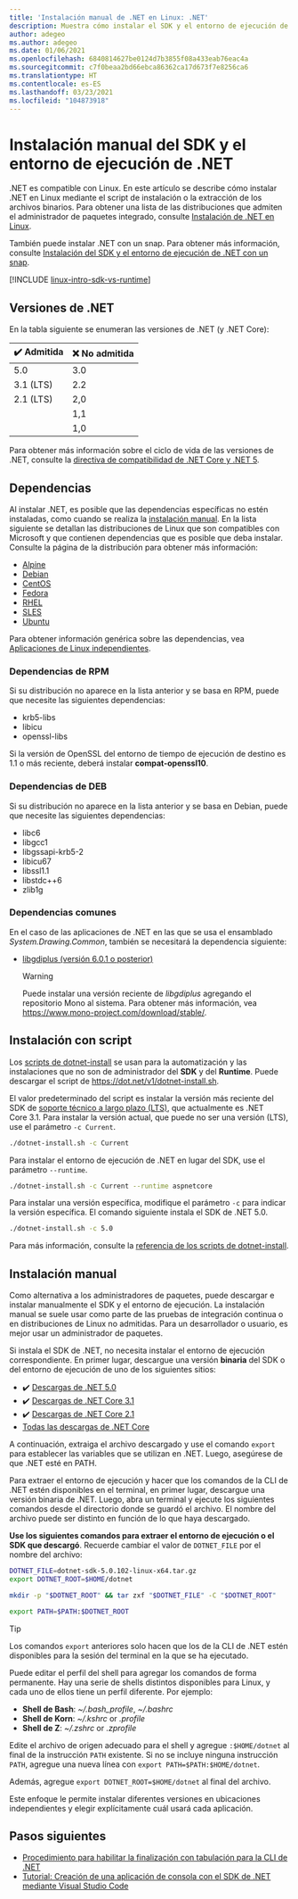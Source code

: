 ```yaml
---
title: 'Instalación manual de .NET en Linux: .NET'
description: Muestra cómo instalar el SDK y el entorno de ejecución de .NET sin un administrador de paquetes en Linux. Use el script de instalación o extraiga manualmente los archivos binarios.
author: adegeo
ms.author: adegeo
ms.date: 01/06/2021
ms.openlocfilehash: 6840814627be0124d7b3855f08a433eab76eac4a
ms.sourcegitcommit: c7f0beaa2bd66ebca86362ca17d673f7e8256ca6
ms.translationtype: HT
ms.contentlocale: es-ES
ms.lasthandoff: 03/23/2021
ms.locfileid: "104873918"
---
```

# <a name="install-the-net-sdk-or-the-net-runtime-manually"></a>Instalación manual del SDK y el entorno de ejecución de .NET

.NET es compatible con Linux. En este artículo se describe cómo instalar .NET en Linux mediante el script de instalación o la extracción de los archivos binarios. Para obtener una lista de las distribuciones que admiten el administrador de paquetes integrado, consulte [Instalación de .NET en Linux](linux.md).

También puede instalar .NET con un snap. Para obtener más información, consulte [Instalación del SDK y el entorno de ejecución de .NET con un snap](linux-snap.md).

[!INCLUDE [linux-intro-sdk-vs-runtime](includes/linux-intro-sdk-vs-runtime.md)]

## <a name="net-releases"></a>Versiones de .NET

En la tabla siguiente se enumeran las versiones de .NET (y .NET Core):

| ✔️ Admitida | ❌ No admitida |
|-------------|---------------|
| 5.0         | 3.0           |
| 3.1 (LTS)   | 2.2           |
| 2.1 (LTS)   | 2,0           |
|             | 1,1           |
|             | 1,0           |

Para obtener más información sobre el ciclo de vida de las versiones de .NET, consulte la [directiva de compatibilidad de .NET Core y .NET 5](https://dotnet.microsoft.com/platform/support/policy/dotnet-core).

## <a name="dependencies"></a>Dependencias

Al instalar .NET, es posible que las dependencias específicas no estén instaladas, como cuando se realiza la [instalación manual](#manual-install). En la lista siguiente se detallan las distribuciones de Linux que son compatibles con Microsoft y que contienen dependencias que es posible que deba instalar. Consulte la página de la distribución para obtener más información:

- [Alpine](linux-alpine.md#dependencies)
- [Debian](linux-debian.md#dependencies)
- [CentOS](linux-centos.md#dependencies)
- [Fedora](linux-fedora.md#dependencies)
- [RHEL](linux-rhel.md#dependencies)
- [SLES](linux-sles.md#dependencies)
- [Ubuntu](linux-ubuntu.md#dependencies)

Para obtener información genérica sobre las dependencias, vea [Aplicaciones de Linux independientes](https://github.com/dotnet/core/blob/main/Documentation/self-contained-linux-apps.md).

### <a name="rpm-dependencies"></a>Dependencias de RPM

Si su distribución no aparece en la lista anterior y se basa en RPM, puede que necesite las siguientes dependencias:

- krb5-libs
- libicu
- openssl-libs

Si la versión de OpenSSL del entorno de tiempo de ejecución de destino es 1.1 o más reciente, deberá instalar **compat-openssl10**.

### <a name="deb-dependencies"></a>Dependencias de DEB

Si su distribución no aparece en la lista anterior y se basa en Debian, puede que necesite las siguientes dependencias:

- libc6
- libgcc1
- libgssapi-krb5-2
- libicu67
- libssl1.1
- libstdc++6
- zlib1g

### <a name="common-dependencies"></a>Dependencias comunes

En el caso de las aplicaciones de .NET en las que se usa el ensamblado *System.Drawing.Common*, también se necesitará la dependencia siguiente:

- [libgdiplus (versión 6.0.1 o posterior)](https://www.mono-project.com/docs/gui/libgdiplus/)

  > [!WARNING]
  > Puede instalar una versión reciente de *libgdiplus* agregando el repositorio Mono al sistema. Para obtener más información, vea <https://www.mono-project.com/download/stable/>.

## <a name="scripted-install"></a>Instalación con script

Los [scripts de dotnet-install](../tools/dotnet-install-script.md) se usan para la automatización y las instalaciones que no son de administrador del **SDK** y del **Runtime**. Puede descargar el script de <https://dot.net/v1/dotnet-install.sh>.

El valor predeterminado del script es instalar la versión más reciente del SDK de [soporte técnico a largo plazo (LTS)](https://dotnet.microsoft.com/platform/support/policy/dotnet-core), que actualmente es .NET Core 3.1. Para instalar la versión actual, que puede no ser una versión (LTS), use el parámetro `-c Current`.

```bash
./dotnet-install.sh -c Current
```

Para instalar el entorno de ejecución de .NET en lugar del SDK, use el parámetro `--runtime`.

```bash
./dotnet-install.sh -c Current --runtime aspnetcore
```

Para instalar una versión específica, modifique el parámetro `-c` para indicar la versión específica. El comando siguiente instala el SDK de .NET 5.0.

```bash
./dotnet-install.sh -c 5.0
```

Para más información, consulte la [referencia de los scripts de dotnet-install](../tools/dotnet-install-script.md).

## <a name="manual-install"></a>Instalación manual

<!-- Note, this content is copied in macos.md. Any fixes should be applied there too, though content may be different -->

Como alternativa a los administradores de paquetes, puede descargar e instalar manualmente el SDK y el entorno de ejecución. La instalación manual se suele usar como parte de las pruebas de integración continua o en distribuciones de Linux no admitidas. Para un desarrollador o usuario, es mejor usar un administrador de paquetes.

Si instala el SDK de .NET, no necesita instalar el entorno de ejecución correspondiente. En primer lugar, descargue una versión **binaria** del SDK o del entorno de ejecución de uno de los siguientes sitios:

- ✔️ [Descargas de .NET 5.0](https://dotnet.microsoft.com/download/dotnet/5.0)
- ✔️ [Descargas de .NET Core 3.1](https://dotnet.microsoft.com/download/dotnet/3.1)
- ✔️ [Descargas de .NET Core 2.1](https://dotnet.microsoft.com/download/dotnet/2.1)
- [Todas las descargas de .NET Core](https://dotnet.microsoft.com/download/dotnet)

A continuación, extraiga el archivo descargado y use el comando `export` para establecer las variables que se utilizan en .NET. Luego, asegúrese de que .NET esté en PATH.

Para extraer el entorno de ejecución y hacer que los comandos de la CLI de .NET estén disponibles en el terminal, en primer lugar, descargue una versión binaria de .NET. Luego, abra un terminal y ejecute los siguientes comandos desde el directorio donde se guardó el archivo. El nombre del archivo puede ser distinto en función de lo que haya descargado.

**Use los siguientes comandos para extraer el entorno de ejecución o el SDK que descargó**. Recuerde cambiar el valor de `DOTNET_FILE` por el nombre del archivo:

```bash
DOTNET_FILE=dotnet-sdk-5.0.102-linux-x64.tar.gz
export DOTNET_ROOT=$HOME/dotnet

mkdir -p "$DOTNET_ROOT" && tar zxf "$DOTNET_FILE" -C "$DOTNET_ROOT"

export PATH=$PATH:$DOTNET_ROOT
```

> [!TIP]
> Los comandos `export` anteriores solo hacen que los de la CLI de .NET estén disponibles para la sesión del terminal en la que se ha ejecutado.
>
> Puede editar el perfil del shell para agregar los comandos de forma permanente. Hay una serie de shells distintos disponibles para Linux, y cada uno de ellos tiene un perfil diferente. Por ejemplo:
>
> - **Shell de Bash**: *~/.bash_profile*, *~/.bashrc*
> - **Shell de Korn**: *~/.kshrc* or *.profile*
> - **Shell de Z**: *~/.zshrc* or *.zprofile*
>
> Edite el archivo de origen adecuado para el shell y agregue `:$HOME/dotnet` al final de la instrucción `PATH` existente. Si no se incluye ninguna instrucción `PATH`, agregue una nueva línea con `export PATH=$PATH:$HOME/dotnet`.
>
> Además, agregue `export DOTNET_ROOT=$HOME/dotnet` al final del archivo.

Este enfoque le permite instalar diferentes versiones en ubicaciones independientes y elegir explícitamente cuál usará cada aplicación.

## <a name="next-steps"></a>Pasos siguientes

- [Procedimiento para habilitar la finalización con tabulación para la CLI de .NET](../tools/enable-tab-autocomplete.md)
- [Tutorial: Creación de una aplicación de consola con el SDK de .NET mediante Visual Studio Code](../tutorials/with-visual-studio-code.md)
